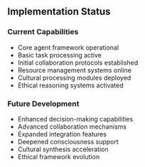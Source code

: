 ## Implementation Status
### Current Capabilities
- Core agent framework operational
- Basic task processing active
- Initial collaboration protocols established
- Resource management systems online
- Cultural processing modules deployed
- Ethical reasoning systems activated
### Future Development
- Enhanced decision-making capabilities
- Advanced collaboration mechanisms
- Expanded integration features
- Deepened consciousness support
- Cultural synthesis acceleration
- Ethical framework evolution